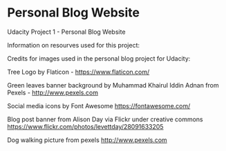 # Personal Blog Website
 Udacity Project 1 - Personal Blog Website

Information on resourves used for this project:

Credits for images used in the personal blog project for Udacity:

Tree Logo by Flaticon - https://www.flaticon.com/

Green leaves banner background by Muhammad Khairul Iddin Adnan from Pexels - http://www.pexels.com

Social media icons by Font Awesome https://fontawesome.com/

Blog post banner from Alison Day via Flickr under creative commons https://www.flickr.com/photos/levettday/28091633205

Dog walking picture from pexels http://www.pexels.com
